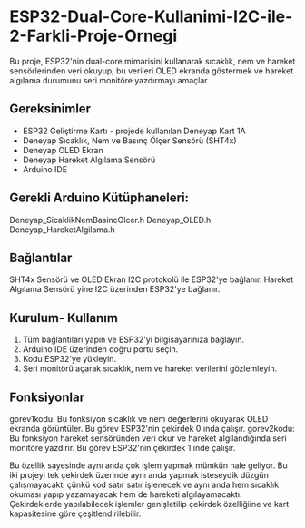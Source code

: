 # ESP32-Dual-Core-Kullanimi-I2C-ile-2-Farkli-Proje-Ornegi
Bu proje, ESP32'nin dual-core mimarisini kullanarak sıcaklık, nem ve hareket sensörlerinden veri okuyup, bu verileri OLED ekranda göstermek ve hareket algılama durumunu seri monitöre yazdırmayı amaçlar.
## Gereksinimler
- ESP32 Geliştirme Kartı - projede kullanılan Deneyap Kart 1A
- Deneyap Sıcaklık, Nem ve Basınç Ölçer Sensörü (SHT4x)
- Deneyap OLED Ekran
- Deneyap Hareket Algılama Sensörü
- Arduino IDE
## Gerekli Arduino Kütüphaneleri:
Deneyap_SicaklikNemBasincOlcer.h
Deneyap_OLED.h
Deneyap_HareketAlgilama.h
## Bağlantılar
SHT4x Sensörü ve OLED Ekran I2C protokolü ile ESP32'ye bağlanır.
Hareket Algılama Sensörü yine I2C üzerinden ESP32'ye bağlanır.
## Kurulum- Kullanım
1. Tüm bağlantıları yapın ve ESP32'yi bilgisayarınıza bağlayın.
2. Arduino IDE üzerinden doğru portu seçin.
3. Kodu ESP32'ye yükleyin.
4. Seri monitörü açarak sıcaklık, nem ve hareket verilerini gözlemleyin.

## Fonksiyonlar
gorev1kodu: Bu fonksiyon sıcaklık ve nem değerlerini okuyarak OLED ekranda görüntüler. Bu görev ESP32'nin çekirdek 0'ında çalışır.
gorev2kodu: Bu fonksiyon hareket sensöründen veri okur ve hareket algılandığında seri monitöre yazdırır. Bu görev ESP32'nin çekirdek 1'inde çalışır.

Bu özellik sayesinde aynı anda çok işlem yapmak mümkün hale geliyor. Bu iki projeyi tek çekirdek üzerinde aynı anda yapmak isteseydik düzgün çalışmayacaktı çünkü kod satır satır işlenecek ve aynı anda hem sıcaklık okuması yapıp yazamayacak hem de hareketi algılayamacaktı. Çekirdeklerde yapılabilecek işlemler genişletilip çekirdek özelliğiine ve kart kapasitesine göre çeşitlendirilebilir.
